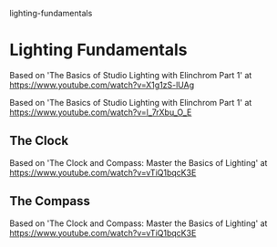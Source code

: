 lighting-fundamentals
# Lighting Fundamentals

Based on 'The Basics of Studio Lighting with Elinchrom Part 1' at https://www.youtube.com/watch?v=X1g1zS-lUAg

Based on 'The Basics of Studio Lighting with Elinchrom Part 1' at https://www.youtube.com/watch?v=l_7rXbu_O_E

## The Clock

Based on 'The Clock and Compass: Master the Basics of Lighting' at https://www.youtube.com/watch?v=vTiQ1bqcK3E


## The Compass

Based on 'The Clock and Compass: Master the Basics of Lighting' at https://www.youtube.com/watch?v=vTiQ1bqcK3E

